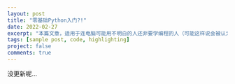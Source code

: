 ```yaml
---
layout: post
title: "零基础Python入门?!"
date: 2022-02-27
excerpt: "本篇文章，适用于连电脑可能用不明白的人还非要学编程的人（可能这样说会被认为是不礼貌的）"
tags: [sample post, code, highlighting]
project: false
comments: true
---
```


没更新呢...
